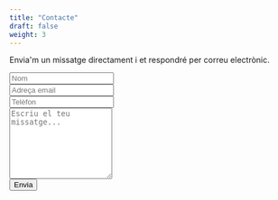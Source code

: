 ```yaml
---
title: "Contacte"
draft: false
weight: 3
---
```


Envia'm un missatge directament i et respondré per correu electrònic.

<form name="contact" class="column is-three-fifths is-offset-one-fifth" action="/gracies/" method="POST" data-netlify="true">
    <input type="hidden" name="form-name" value="contact" />
    <!-- Text input-->
    <div class="field">
        <label class="label" for="Nom"></label>
        <div class="control">
            <input id="contact-form-name" name="Nom" type="text" placeholder="Nom" class="input" required="" autocomplete="off">
        </div>
    </div>
    <!-- Text input-->
    <div class="field">
        <label class="label" for="Email"></label>
        <div class="control">
            <input id="contact-form-email" name="Email" type="email" placeholder="Adreça email" class="input" required="" autocomplete="off">
        </div>
    </div>
    <!-- Phone input-->
    <div class="field">
        <label class="label" for="Telefon"></label>
        <div class="control">
            <input id="contact-form-phone" name="Telefon" type="tel" placeholder="Telèfon" class="input" required="" autocomplete="off">
        </div>
    </div>
    <!-- Textarea -->
    <div class="field">
        <label class="label" for="Missatge"></label>
        <textarea class="textarea" id="contact-form-message" name="Missatge" placeholder="Escriu el teu missatge..." rows="8"></textarea>
    </div>
    <!-- Button -->
    <div class="field">
        <button type="submit" class="button" value="Submit" id="Form-submit">Envia</button>
    </div>
</form>